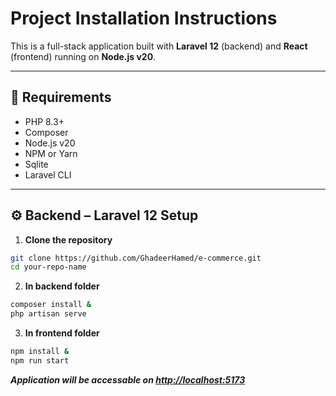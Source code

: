 # Project Installation Instructions

This is a full-stack application built with **Laravel 12** (backend) and **React** (frontend) running on **Node.js v20**.

---

## 🧾 Requirements

- PHP 8.3+
- Composer
- Node.js v20
- NPM or Yarn
- Sqlite
- Laravel CLI

---

## ⚙️ Backend – Laravel 12 Setup

1. **Clone the repository**
```bash
git clone https://github.com/GhadeerHamed/e-commerce.git
cd your-repo-name
```

2. **In backend folder**
```bash
composer install &
php artisan serve
```

3. **In frontend folder**
```bash
npm install &
npm run start
```

***Application will be accessable on [http://localhost:5173](http://localhost:5173)***
